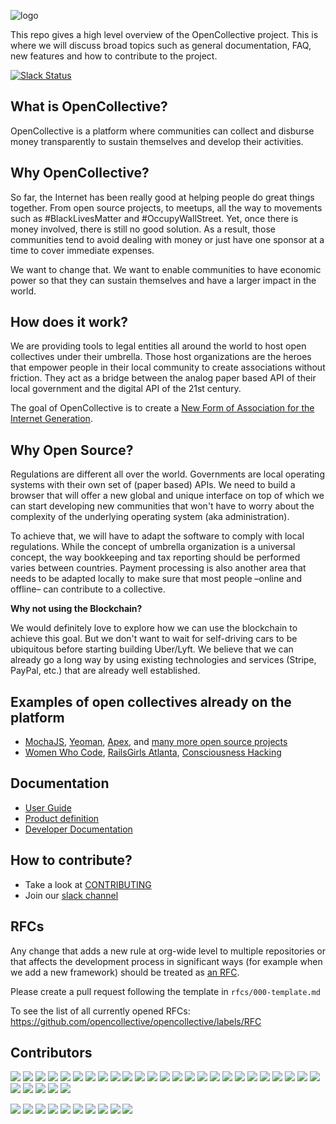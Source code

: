 ![logo](https://opencollective.com/public/images/opencollectivelogo.svg)

This repo gives a high level overview of the OpenCollective project. This is where we will discuss broad topics such as general documentation, FAQ, new features and how to contribute to the project.

[![Slack Status](https://slack.opencollective.com/badge.svg)](https://slack.opencollective.com)

## What is OpenCollective?

OpenCollective is a platform where communities can collect and disburse money transparently to sustain themselves and develop their activities.

## Why OpenCollective?

So far, the Internet has been really good at helping people do great things together. From open source projects, to meetups, all the way to movements such as #BlackLivesMatter and #OccupyWallStreet. Yet, once there is money involved, there is still no good solution. As a result, those communities tend to avoid dealing with money or just have one sponsor at a time to cover immediate expenses.

We want to change that. We want to enable communities to have economic power so that they can sustain themselves and have a larger impact in the world.

## How does it work?

We are providing tools to legal entities all around the world to host open collectives under their umbrella. Those host organizations are the heroes that empower people in their local community to create associations without friction. They act as a bridge between the analog paper based API of their local government and the digital API of the 21st century.

The goal of OpenCollective is to create a [New Form of Association for the Internet Generation](https://medium.com/open-collective/a-new-form-of-association-for-the-internet-generation-part-1-6d6c4f5dd27f#.fgb60dorq).

## Why Open Source?

Regulations are different all over the world. Governments are local operating systems with their own set of (paper based) APIs. We need to build a browser that will offer a new global and unique interface on top of which we can start developing new communities that won't have to worry about the complexity of the underlying operating system (aka administration).

To achieve that, we will have to adapt the software to comply with local regulations. While the concept of umbrella organization is a universal concept, the way bookkeeping and tax reporting should be performed varies between countries. Payment processing is also another area that needs to be adapted locally to make sure that most people –online and offline– can contribute to a collective.

**Why not using the Blockchain?**

We would definitely love to explore how we can use the blockchain to achieve this goal. But we don't want to wait for self-driving cars to be ubiquitous before starting building Uber/Lyft. We believe that we can already go a long way by using existing technologies and services (Stripe, PayPal, etc.) that are already well established.

## Examples of open collectives already on the platform

- [MochaJS](https://opencollective.com/MochaJS), [Yeoman](https://opencollective.com/yeoman), [Apex](https://opencollective.com/apex), and [many more open source projects](https://docs.google.com/spreadsheets/d/1o-_igyEpPdfYGBRbdQ3WvbFohXWhWiKY7rI5QwxhMK8/edit?ts=571a7863#gid=0)
- [Women Who Code](https://opencollective.com/wwcode), [RailsGirls Atlanta](https://opencollective.com/RailsGirlsAtl), [Consciousness Hacking](https://opencollective.com/ConsciousnessHackingSF)

## Documentation

- [User Guide](https://github.com/OpenCollective/OpenCollective/wiki/User-Guide)
- [Product definition](https://github.com/OpenCollective/OpenCollective/wiki/Product)
- [Developer Documentation](https://github.com/OpenCollective/OpenCollective/wiki/Developer-Documentation)

## How to contribute?
- Take a look at [CONTRIBUTING](https://github.com/OpenCollective/OpenCollective/blob/master/CONTRIBUTING.md)
- Join our [slack channel](http://slack.opencollective.com)

## RFCs

Any change that adds a new rule at org-wide level to multiple repositories or that
affects the development process in significant ways (for example when we add a new framework)
should be treated as [an RFC](https://en.wikipedia.org/wiki/Request_for_Comments).

Please create a pull request following the template in `rfcs/000-template.md`

To see the list of all currently opened RFCs: https://github.com/opencollective/opencollective/labels/RFC

## Contributors

<a href="https://opencollective.com/foundation-collective/backers/0/website"><img src="https://opencollective.com/foundation-collective/backers/0/avatar"></a>
<a href="https://opencollective.com/foundation-collective/backers/1/website"><img src="https://opencollective.com/foundation-collective/backers/1/avatar"></a>
<a href="https://opencollective.com/foundation-collective/backers/2/website"><img src="https://opencollective.com/foundation-collective/backers/2/avatar"></a>
<a href="https://opencollective.com/foundation-collective/backers/3/website"><img src="https://opencollective.com/foundation-collective/backers/3/avatar"></a>
<a href="https://opencollective.com/foundation-collective/backers/4/website"><img src="https://opencollective.com/foundation-collective/backers/4/avatar"></a>
<a href="https://opencollective.com/foundation-collective/backers/5/website"><img src="https://opencollective.com/foundation-collective/backers/5/avatar"></a>
<a href="https://opencollective.com/foundation-collective/backers/6/website"><img src="https://opencollective.com/foundation-collective/backers/6/avatar"></a>
<a href="https://opencollective.com/foundation-collective/backers/7/website"><img src="https://opencollective.com/foundation-collective/backers/7/avatar"></a>
<a href="https://opencollective.com/foundation-collective/backers/8/website"><img src="https://opencollective.com/foundation-collective/backers/8/avatar"></a>
<a href="https://opencollective.com/foundation-collective/backers/9/website"><img src="https://opencollective.com/foundation-collective/backers/9/avatar"></a>
<a href="https://opencollective.com/foundation-collective/backers/10/website"><img src="https://opencollective.com/foundation-collective/backers/10/avatar"></a>
<a href="https://opencollective.com/foundation-collective/backers/11/website"><img src="https://opencollective.com/foundation-collective/backers/11/avatar"></a>
<a href="https://opencollective.com/foundation-collective/backers/12/website"><img src="https://opencollective.com/foundation-collective/backers/12/avatar"></a>
<a href="https://opencollective.com/foundation-collective/backers/13/website"><img src="https://opencollective.com/foundation-collective/backers/13/avatar"></a>
<a href="https://opencollective.com/foundation-collective/backers/14/website"><img src="https://opencollective.com/foundation-collective/backers/14/avatar"></a>
<a href="https://opencollective.com/foundation-collective/backers/15/website"><img src="https://opencollective.com/foundation-collective/backers/15/avatar"></a>
<a href="https://opencollective.com/foundation-collective/backers/16/website"><img src="https://opencollective.com/foundation-collective/backers/16/avatar"></a>
<a href="https://opencollective.com/foundation-collective/backers/17/website"><img src="https://opencollective.com/foundation-collective/backers/17/avatar"></a>
<a href="https://opencollective.com/foundation-collective/backers/18/website"><img src="https://opencollective.com/foundation-collective/backers/18/avatar"></a>
<a href="https://opencollective.com/foundation-collective/backers/19/website"><img src="https://opencollective.com/foundation-collective/backers/19/avatar"></a>
<a href="https://opencollective.com/foundation-collective/backers/20/website"><img src="https://opencollective.com/foundation-collective/backers/20/avatar"></a>
<a href="https://opencollective.com/foundation-collective/backers/21/website"><img src="https://opencollective.com/foundation-collective/backers/21/avatar"></a>
<a href="https://opencollective.com/foundation-collective/backers/22/website"><img src="https://opencollective.com/foundation-collective/backers/22/avatar"></a>
<a href="https://opencollective.com/foundation-collective/backers/23/website"><img src="https://opencollective.com/foundation-collective/backers/23/avatar"></a>
<a href="https://opencollective.com/foundation-collective/backers/24/website"><img src="https://opencollective.com/foundation-collective/backers/24/avatar"></a>
<a href="https://opencollective.com/foundation-collective/backers/25/website"><img src="https://opencollective.com/foundation-collective/backers/25/avatar"></a>
<a href="https://opencollective.com/foundation-collective/backers/26/website"><img src="https://opencollective.com/foundation-collective/backers/26/avatar"></a>
<a href="https://opencollective.com/foundation-collective/backers/27/website"><img src="https://opencollective.com/foundation-collective/backers/27/avatar"></a>
<a href="https://opencollective.com/foundation-collective/backers/28/website"><img src="https://opencollective.com/foundation-collective/backers/28/avatar"></a>
<a href="https://opencollective.com/foundation-collective/backers/29/website"><img src="https://opencollective.com/foundation-collective/backers/29/avatar"></a>


<a href="https://opencollective.com/foundation-collective/sponsors/0/website"><img src="https://opencollective.com/foundation-collective/sponsors/0/avatar"></a>
<a href="https://opencollective.com/foundation-collective/sponsors/1/website"><img src="https://opencollective.com/foundation-collective/sponsors/1/avatar"></a>
<a href="https://opencollective.com/foundation-collective/sponsors/2/website"><img src="https://opencollective.com/foundation-collective/sponsors/2/avatar"></a>
<a href="https://opencollective.com/foundation-collective/sponsors/3/website"><img src="https://opencollective.com/foundation-collective/sponsors/3/avatar"></a>
<a href="https://opencollective.com/foundation-collective/sponsors/4/website"><img src="https://opencollective.com/foundation-collective/sponsors/4/avatar"></a>
<a href="https://opencollective.com/foundation-collective/sponsors/5/website"><img src="https://opencollective.com/foundation-collective/sponsors/5/avatar"></a>
<a href="https://opencollective.com/foundation-collective/sponsors/6/website"><img src="https://opencollective.com/foundation-collective/sponsors/6/avatar"></a>
<a href="https://opencollective.com/foundation-collective/sponsors/7/website"><img src="https://opencollective.com/foundation-collective/sponsors/7/avatar"></a>
<a href="https://opencollective.com/foundation-collective/sponsors/8/website"><img src="https://opencollective.com/foundation-collective/sponsors/8/avatar"></a>
<a href="https://opencollective.com/foundation-collective/sponsors/9/website"><img src="https://opencollective.com/foundation-collective/sponsors/9/avatar"></a>
